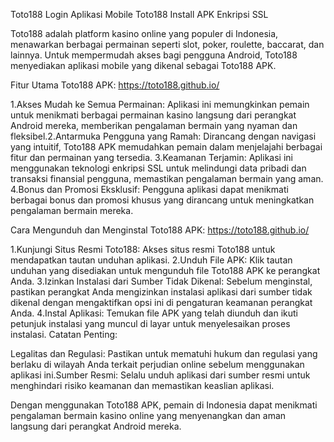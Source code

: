 Toto188 Login Aplikasi Mobile Toto188 Install APK Enkripsi SSL

Toto188 adalah platform kasino online yang populer di Indonesia, menawarkan berbagai permainan seperti slot, poker, roulette, baccarat, dan lainnya. Untuk mempermudah akses bagi pengguna Android, Toto188 menyediakan aplikasi mobile yang dikenal sebagai Toto188 APK.​

Fitur Utama Toto188 APK: https://toto188.github.io/

1.Akses Mudah ke Semua Permainan: Aplikasi ini memungkinkan pemain untuk menikmati berbagai permainan kasino langsung dari perangkat Android mereka, memberikan pengalaman bermain yang nyaman dan fleksibel.​
2.Antarmuka Pengguna yang Ramah: Dirancang dengan navigasi yang intuitif, Toto188 APK memudahkan pemain dalam menjelajahi berbagai fitur dan permainan yang tersedia.​
3.Keamanan Terjamin: Aplikasi ini menggunakan teknologi enkripsi SSL untuk melindungi data pribadi dan transaksi finansial pengguna, memastikan pengalaman bermain yang aman.​
4.Bonus dan Promosi Eksklusif: Pengguna aplikasi dapat menikmati berbagai bonus dan promosi khusus yang dirancang untuk meningkatkan pengalaman bermain mereka.​

Cara Mengunduh dan Menginstal Toto188 APK: https://toto188.github.io/

1.Kunjungi Situs Resmi Toto188: Akses situs resmi Toto188 untuk mendapatkan tautan unduhan aplikasi.​
2.Unduh File APK: Klik tautan unduhan yang disediakan untuk mengunduh file Toto188 APK ke perangkat Anda.​
3.Izinkan Instalasi dari Sumber Tidak Dikenal: Sebelum menginstal, pastikan perangkat Anda mengizinkan instalasi aplikasi dari sumber tidak dikenal dengan mengaktifkan opsi ini di pengaturan keamanan perangkat Anda.​
4.Instal Aplikasi: Temukan file APK yang telah diunduh dan ikuti petunjuk instalasi yang muncul di layar untuk menyelesaikan proses instalasi.​
Catatan Penting:

Legalitas dan Regulasi: Pastikan untuk mematuhi hukum dan regulasi yang berlaku di wilayah Anda terkait perjudian online sebelum menggunakan aplikasi ini.​Sumber Resmi: Selalu unduh aplikasi dari sumber resmi untuk menghindari risiko keamanan dan memastikan keaslian aplikasi.​

Dengan menggunakan Toto188 APK, pemain di Indonesia dapat menikmati pengalaman bermain kasino online yang menyenangkan dan aman langsung dari perangkat Android mereka.​
